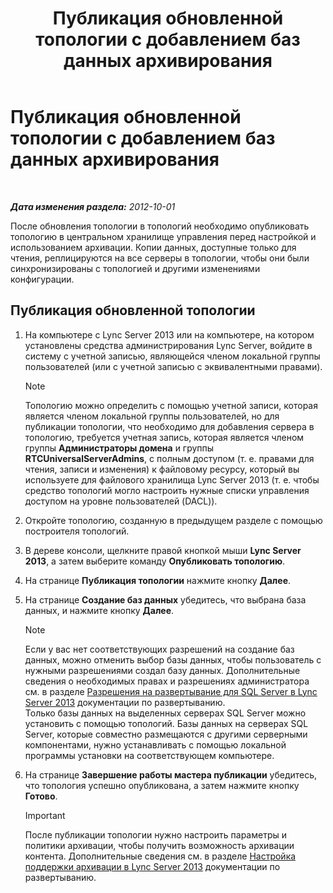 ﻿---
title: Публикация обновленной топологии с добавлением баз данных архивирования
TOCTitle: Публикация обновленной топологии с добавлением баз данных архивирования
ms:assetid: 454c68df-2ef5-4b5f-a44c-4eee02635d45
ms:mtpsurl: https://technet.microsoft.com/ru-ru/library/JJ204860(v=OCS.15)
ms:contentKeyID: 49309624
ms.date: 05/19/2016
mtps_version: v=OCS.15
ms.translationtype: HT
---

# Публикация обновленной топологии с добавлением баз данных архивирования

 

_**Дата изменения раздела:** 2012-10-01_

После обновления топологии в топологий необходимо опубликовать топологию в центральном хранилище управления перед настройкой и использованием архивации. Копии данных, доступные только для чтения, реплицируются на все серверы в топологии, чтобы они были синхронизированы с топологией и другими изменениями конфигурации.

## Публикация обновленной топологии

1.  На компьютере с Lync Server 2013 или на компьютере, на котором установлены средства администрирования Lync Server, войдите в систему с учетной записью, являющейся членом локальной группы пользователей (или с учетной записью с эквивалентными правами).
    
    > [!note]  
    > Топологию можно определить с помощью учетной записи, которая является членом локальной группы пользователей, но для публикации топологии, что необходимо для добавления сервера в топологию, требуется учетная запись, которая является членом группы <strong>Администраторы домена</strong> и группы <strong>RTCUniversalServerAdmins</strong>, с полным доступом (т. е. правами для чтения, записи и изменения) к файловому ресурсу, который вы используете для файлового хранилища Lync Server 2013 (т. е. чтобы средство топологий могло настроить нужные списки управления доступом на уровне пользователей (DACL)).

2.  Откройте топологию, созданную в предыдущем разделе с помощью построителя топологий.

3.  В дереве консоли, щелкните правой кнопкой мыши **Lync Server 2013**, а затем выберите команду **Опубликовать топологию**.

4.  На странице **Публикация топологии** нажмите кнопку **Далее**.

5.  На странице **Создание баз данных** убедитесь, что выбрана база данных, и нажмите кнопку **Далее**.
    
    > [!note]  
    > Если у вас нет соответствующих разрешений на создание баз данных, можно отменить выбор базы данных, чтобы пользователь с нужными разрешениями создал базу данных. Дополнительные сведения о необходимых правах и разрешениях администратора см. в разделе <a href="lync-server-2013-deployment-permissions-for-sql-server.md">Разрешения на развертывание для SQL Server в Lync Server 2013</a> документации по развертыванию.<br />    Только базы данных на выделенных серверах SQL Server можно установить с помощью топологий. Базы данных на серверах SQL Server, которые совместно размещаются с другими серверными компонентами, нужно устанавливать с помощью локальной программы установки на соответствующем компьютере.

6.  На странице **Завершение работы мастера публикации** убедитесь, что топология успешно опубликована, а затем нажмите кнопку **Готово**.
    
    > [!important]  
    > После публикации топологии нужно настроить параметры и политики архивации, чтобы получить возможность архивации контента. Дополнительные сведения см. в разделе <a href="lync-server-2013-configuring-support-for-archiving.md">Настройка поддержки архивации в Lync Server 2013</a> документации по развертыванию.
